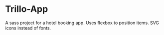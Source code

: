 # Trillo-App

A sass project for a hotel booking app. Uses flexbox to position items. SVG icons instead of fonts.

